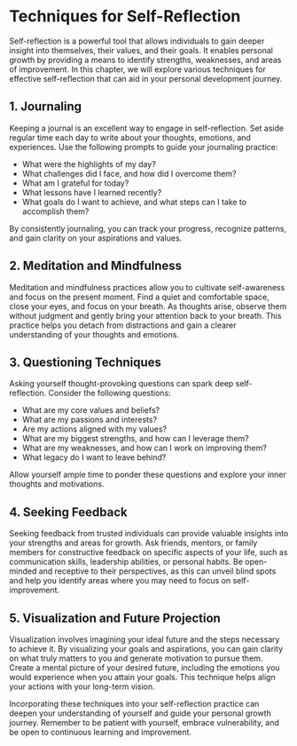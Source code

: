 Techniques for Self-Reflection
=======================================

Self-reflection is a powerful tool that allows individuals to gain deeper insight into themselves, their values, and their goals. It enables personal growth by providing a means to identify strengths, weaknesses, and areas of improvement. In this chapter, we will explore various techniques for effective self-reflection that can aid in your personal development journey.

1\. Journaling
-------------

Keeping a journal is an excellent way to engage in self-reflection. Set aside regular time each day to write about your thoughts, emotions, and experiences. Use the following prompts to guide your journaling practice:

* What were the highlights of my day?
* What challenges did I face, and how did I overcome them?
* What am I grateful for today?
* What lessons have I learned recently?
* What goals do I want to achieve, and what steps can I take to accomplish them?

By consistently journaling, you can track your progress, recognize patterns, and gain clarity on your aspirations and values.

2\. Meditation and Mindfulness
-----------------------------

Meditation and mindfulness practices allow you to cultivate self-awareness and focus on the present moment. Find a quiet and comfortable space, close your eyes, and focus on your breath. As thoughts arise, observe them without judgment and gently bring your attention back to your breath. This practice helps you detach from distractions and gain a clearer understanding of your thoughts and emotions.

3\. Questioning Techniques
-------------------------

Asking yourself thought-provoking questions can spark deep self-reflection. Consider the following questions:

* What are my core values and beliefs?
* What are my passions and interests?
* Are my actions aligned with my values?
* What are my biggest strengths, and how can I leverage them?
* What are my weaknesses, and how can I work on improving them?
* What legacy do I want to leave behind?

Allow yourself ample time to ponder these questions and explore your inner thoughts and motivations.

4\. Seeking Feedback
-------------------

Seeking feedback from trusted individuals can provide valuable insights into your strengths and areas for growth. Ask friends, mentors, or family members for constructive feedback on specific aspects of your life, such as communication skills, leadership abilities, or personal habits. Be open-minded and receptive to their perspectives, as this can unveil blind spots and help you identify areas where you may need to focus on self-improvement.

5\. Visualization and Future Projection
--------------------------------------

Visualization involves imagining your ideal future and the steps necessary to achieve it. By visualizing your goals and aspirations, you can gain clarity on what truly matters to you and generate motivation to pursue them. Create a mental picture of your desired future, including the emotions you would experience when you attain your goals. This technique helps align your actions with your long-term vision.

Incorporating these techniques into your self-reflection practice can deepen your understanding of yourself and guide your personal growth journey. Remember to be patient with yourself, embrace vulnerability, and be open to continuous learning and improvement.
